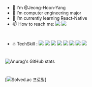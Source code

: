 - 👋 I'm @Jeong-Hoon-Yang
- 🔭 I’m computer engineering major
- 🌱 I’m currently learning React-Native
- 📫 How to reach me:  <img src="https://img.shields.io/badge/yjhoon3658@naver.com-brightgreen?style=flat&logo=Naver&logoColor=white"/>  <img src="https://img.shields.io/badge/yjhoon36589@gmail.com-red?style=flat&logo=Gmail&logoColor=white"/>

#
- 🔥 TechSkill : <img src="https://img.shields.io/badge/C-ff69b4?style=flat&logo=C&logoColor=A8B9CC"/> <img src="https://img.shields.io/badge/c++-00599C?style=flat&logo=C%2B%2B&logoColor=00599C"> <img src="https://img.shields.io/badge/JavaScript-lightgray?style=flat&logo=JavaScript&logoColor=F7DF1E"/> <img src="https://img.shields.io/badge/ReactNative-FAF0E6?style=flat&logo=React&logoColor=61DAFB"/> <img src="https://img.shields.io/badge/Node.js-inactive?style=flat&logo=Node.js&logoColor=339933"/> <img src="https://img.shields.io/badge/Notion-yellowgreen?style=flat&logo=Notion&logoColor=000000"/> <img src="https://img.shields.io/badge/Github-grey?style=flat&logo=Github&logoColor=181717"/> <img src="https://img.shields.io/badge/Git-informational?style=flat&logo=Git&logoColor=F05032"/>

#
![Anurag's GitHub stats](https://github-readme-stats.vercel.app/api?username=Jeong-Hoon-Yang&show_icons=true&theme=tokyonight)

#
[![Solved.ac
프로필](http://mazassumnida.wtf/api/v2/generate_badge?boj=Jeong-Hoon-Yang)]
